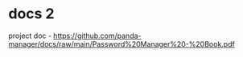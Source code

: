 # docs 2

project doc - https://github.com/panda-manager/docs/raw/main/Password%20Manager%20-%20Book.pdf
